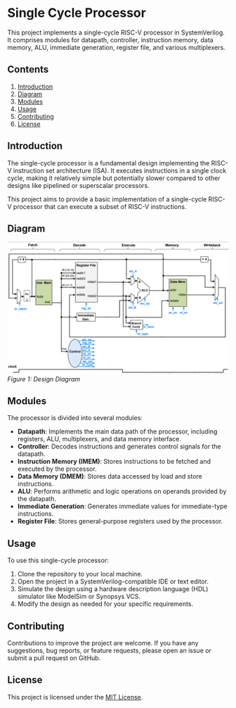 # Single Cycle Processor

This project implements a single-cycle RISC-V processor in SystemVerilog. It comprises modules for datapath, controller, instruction memory, data memory, ALU, immediate generation, register file, and various multiplexers.

## Contents

1. [Introduction](#introduction)
2. [Diagram](#diagram)
3. [Modules](#modules)
4. [Usage](#usage)
5. [Contributing](#contributing)
6. [License](#license)

## Introduction

The single-cycle processor is a fundamental design implementing the RISC-V instruction set architecture (ISA). It executes instructions in a single clock cycle, making it relatively simple but potentially slower compared to other designs like pipelined or superscalar processors.

This project aims to provide a basic implementation of a single-cycle RISC-V processor that can execute a subset of RISC-V instructions.

## Diagram

![Design Diagram](docs/scp.PNG)  
_Figure 1: Design Diagram_

## Modules

The processor is divided into several modules:

- **Datapath**: Implements the main data path of the processor, including registers, ALU, multiplexers, and data memory interface.
- **Controller**: Decodes instructions and generates control signals for the datapath.
- **Instruction Memory (IMEM)**: Stores instructions to be fetched and executed by the processor.
- **Data Memory (DMEM)**: Stores data accessed by load and store instructions.
- **ALU**: Performs arithmetic and logic operations on operands provided by the datapath.
- **Immediate Generation**: Generates immediate values for immediate-type instructions.
- **Register File**: Stores general-purpose registers used by the processor.

## Usage

To use this single-cycle processor:

1. Clone the repository to your local machine.
2. Open the project in a SystemVerilog-compatible IDE or text editor.
3. Simulate the design using a hardware description language (HDL) simulator like ModelSim or Synopsys VCS.
4. Modify the design as needed for your specific requirements.

## Contributing

Contributions to improve the project are welcome. If you have any suggestions, bug reports, or feature requests, please open an issue or submit a pull request on GitHub.

## License

This project is licensed under the [MIT License](LICENSE).
